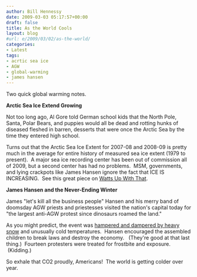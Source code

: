 ```yaml
---
author: Bill Hennessy
date: 2009-03-03 05:17:57+00:00
draft: false
title: As the World Cools
layout: blog
#url: e/2009/03/02/as-the-world/
categories:
- Latest
tags:
- acrtic sea ice
- AGW
- global-warming
- james hansen
---
```


Two quick global warming notes.

**Arctic Sea Ice Extend Growing**

Not too long ago, Al Gore told German school kids that the North Pole, Santa, Polar Bears, and puppies would all be dead and rotting hunks of diseased fleshed in barren, desserts that were once the Arctic Sea by the time they entered high school.  

Turns out that the Arctic Sea Ice Extent for 2007-08 and 2008-09 is pretty much in the average for entire history of measured sea ice extent (1979 to present).  A major sea ice recording center has been out of commission all of 2009, but a second center has had no problems.  MSM, governments, and lying crackpots like James Hansen ignore the fact that ICE IS INCREASING.  See this great piece on [Watts Up With That](https://wattsupwiththat.com/2009/03/02/poll-and-polar-ice-trends/).

**James Hansen and the Never-Ending Winter**

James "let's kill all the business people" Hansen and his merry band of doomsday AGW priests and priestesses visited the nation's capital today for "the largest anti-AGW protest since dinosaurs roamed the land."  

As you might predict, the event was [hampered and dampered by heavy snow](https://www.foxnews.com/politics/2009/03/02/shiver-global-warming-protest-frozen-massive-snowfall/) and unusually cold temperatures.  Hansen encouraged the assembled children to break laws and destroy the economy.   (They're good at that last thing.)  Fourteen protesters were treated for frostbite and exposure.  (Kidding.)

So exhale that CO2 proudly, Americans!  The world is getting colder over year.
